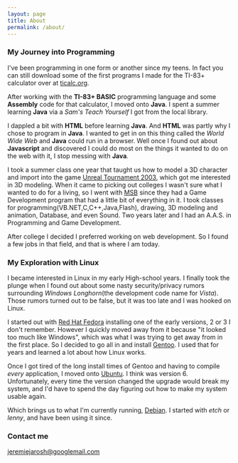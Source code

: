 ```yaml
---
layout: page
title: About
permalink: /about/
---
```


### My Journey into Programming

I've been programming in one form or another since my teens.  In fact you can still download some of the first programs I made for the TI-83+ calculator over at [ticalc.org](http://www.ticalc.org/archives/files/authors/65/6588.html).

After working with the **TI-83+ BASIC** programming language and some **Assembly** code for that calculator, I moved onto **Java**.  I spent a summer learning **Java** via a _Sam's Teach Yourself_ I got from the local library.

I dappled a bit with **HTML** before learning **Java**.  And **HTML** was partly why I chose to program in **Java**.  I wanted to get in on this thing called the _World Wide Web_ and **Java** could run in a browser.  Well once I found out about **Javascript** and discovered I could do most on the things it wanted to do on the web with it, I stop messing with **Java**.

I took a summer class one year that taught us how to model a 3D character and import into the game [Unreal Tournament 2003](http://en.wikipedia.org/wiki/Unreal_Tournament_2003), which got me interested in 3D modeling.  When it came to picking out colleges I wasn't sure what I wanted to do for a living, so I went with [MSB](http://www.msbcollege.edu/) since they had a Game Development program that had a little bit of everything in it.  I took classes for programming(VB.NET,C,C++,Java,Flash), drawing, 3D modeling and animation, Database, and even Sound.  Two years later and I had an A.A.S. in Programming and Game Development.

After college I decided I preferred working on web development.  So I found a few jobs in that field, and that is where I am today.


### My Exploration with Linux

I became interested in Linux in my early High-school years.  I finally took the plunge when I found out about some nasty security/privacy rumors surrounding _Windows Longhorn_(the development code name for _Vista_).  Those rumors turned out to be false, but it was too late and I was hooked on Linux.

I started out with [Red Hat Fedora](https://getfedora.org/) installing one of the early versions, 2 or 3 I don't remember.  However I quickly moved away from it because "it looked too much like Windows", which was what I was trying to get away from in the first place.  So I decided to go all in and install [Gentoo](https://www.gentoo.org/).  I used that for years and learned a lot about how Linux works.

Once I got tired of the long install times of Gentoo and having to compile _every_ application, I moved onto [Ubuntu](http://www.ubuntu.com/).  I think was version 6.  Unfortunately, every time the version changed the upgrade would break my system, and I'd have to spend the day figuring out how to make my system usable again.

Which brings us to what I'm currently running, [Debian](https://www.debian.org/).  I started with _etch_ or _lenny_, and have been using it since.

### Contact me

[jeremiejarosh@googlemail.com](mailto:jeremiejarosh@googlemail.com)
